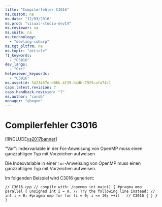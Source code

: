 ```yaml
---
title: "Compilerfehler C3016"
ms.custom: na
ms.date: "12/03/2016"
ms.prod: "visual-studio-dev14"
ms.reviewer: na
ms.suite: na
ms.technology: 
  - "devlang-csharp"
ms.tgt_pltfrm: na
ms.topic: "article"
f1_keywords: 
  - "C3016"
dev_langs: 
  - "C++"
helpviewer_keywords: 
  - "C3016"
ms.assetid: 3423467e-e8bb-4f35-b4db-7925cafa74c1
caps.latest.revision: 7
caps.handback.revision: "7"
ms.author: "corob"
manager: "ghogen"
---
```

# Compilerfehler C3016
[!INCLUDE[vs2017banner](../../assembler/inline/includes/vs2017banner.md)]

"Var": Indexvariable in der For\-Anweisung von OpenMP muss einen ganzzahligen Typ mit Vorzeichen aufweisen  
  
 Die Indexvariable in einer `for`\-Anweisung von OpenMP muss einen ganzzahligen Typ mit Vorzeichen aufweisen.  
  
 Im folgenden Beispiel wird C3016 generiert:  
  
```  
// C3016.cpp // compile with: /openmp int main() { #pragma omp parallel { unsigned int i = 0; // Try the following line instead: // int i = 0; #pragma omp for for (i = 0; i <= 10; ++i)   // C3016 { } } }  
```